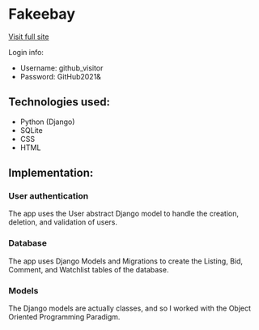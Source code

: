 # Fakeebay
[Visit full site](fakeebay.heroku.com)

Login info:
- Username: github_visitor
- Password: GitHub2021&
## Technologies used:
- Python (Django)
- SQLite
- CSS
- HTML
## Implementation:
### User authentication
The app uses the User abstract Django model to handle the creation, deletion, and validation of users.
### Database
The app uses Django Models and Migrations to create the Listing, Bid, Comment, and Watchlist tables of the database.
### Models
The Django models are actually classes, and so I worked with the Object Oriented Programming Paradigm.
